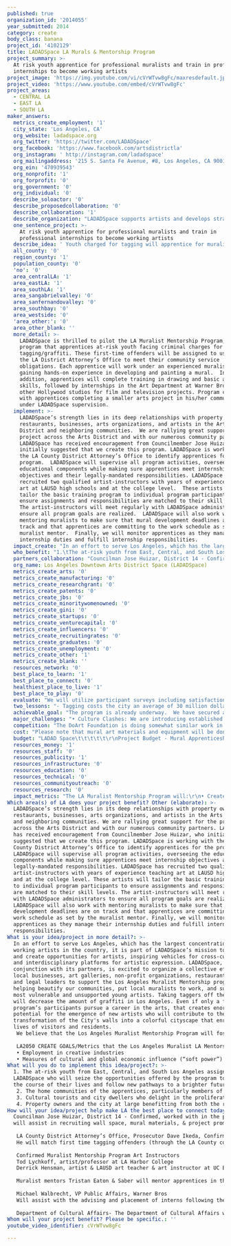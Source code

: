 ```yaml
---
published: true
organization_id: '2014055'
year_submitted: 2014
category: create
body_class: banana
project_id: '4102129'
title: LADADSpace LA Murals & Mentorship Program
project_summary: >-
  At risk youth apprentice for professional muralists and train in professional
  internships to become working artists
project_image: 'https://img.youtube.com/vi/cVrWTvw8gFc/maxresdefault.jpg'
project_video: 'https://www.youtube.com/embed/cVrWTvw8gFc'
project_areas:
  - CENTRAL LA
  - EAST LA
  - SOUTH LA
maker_answers:
  metrics_create_employment: '1'
  city_state: 'Los Angeles, CA'
  org_website: ladadspace.org
  org_twitter: 'https://twitter.com/LADADSpace'
  org_facebook: 'https://www.facebook.com/artsdistrictla'
  org_instagram: ' http://instagram.com/ladadspace'
  org_mailingaddress: '215 S. Santa Fe Avenue, #8, Los Angeles, CA 90012    '
  org_ein: '470939543'
  org_nonprofit: '1'
  org_forprofit: '0'
  org_government: '0'
  org_individual: '0'
  describe_soloactor: '0'
  describe_proposedcollaboration: '0'
  describe_collaboration: '1'
  describe_organization: "LADADSpace supports artists and develops strategies to preserve the Arts District as a productive creative community.\r\n"
  one_sentence_project: >-
    At risk youth apprentice for professional muralists and train in
    professional internships to become working artists
  describe_idea: ' Youth charged for tagging will apprentice for muralists followed by internship opportunities to channel their creativity. '
  all_county: '0'
  region_county: '1'
  population_county: '0'
  'no': '0'
  area_centralLA: '1'
  area_eastLA: '1'
  area_southLA: '1'
  area_sangabrielvalley: '0'
  area_sanfernandovalley: '0'
  area_southbay: '0'
  area_westside: '0'
  'area_other:': '0'
  area_other_blank: ''
  more_detail: >-
    LADADSpace is thrilled to pilot the LA Muralist Mentorship Program; a
    program that apprentices at-risk youth facing criminal charges for
    tagging/graffiti. These first-time offenders will be assigned to us through
    the LA District Attorney’s Office to meet their community service
    obligations. Each apprentice will work under an experienced muralist,
    gaining hands-on experience in developing and painting a mural.  In
    addition, apprentices will complete training in drawing and basic artistic
    skills, followed by internships in the Art Department at Warner Bros. and/or
    other Hollywood studios for film and television projects. Program closes
    with apprentices completing a smaller arts project in his/her community
    under LADADSpace supervision.
  implement: >-
    LADADSpace’s strength lies in its deep relationships with property owners,
    restaurants, businesses, arts organizations, and artists in the Arts
    District and neighboring communities.  We are rallying great support for the
    project across the Arts District and with our numerous community partners.
    LADADSpace has received encouragement from Councilmember Jose Huizar, who
    initially suggested that we create this program. LADADSpace is working with
    the LA County District Attorney’s Office to identify apprentices for the
    program.  LADADSpace will supervise all program activities, overseeing the
    educational components while making sure apprentices meet internship
    objectives and their legally-mandated responsibilities. LADADSpace has
    recruited two qualified artist-instructors with years of experience teaching
    art at LAUSD high schools and at the college level.  These artists will
    tailor the basic training program to individual program participants to
    ensure assignments and responsibilities are matched to their skill levels. 
    The artist-instructors will meet regularly with LADADSpace administrators to
    ensure all program goals are realized.  LADADSpace will also work with
    mentoring muralists to make sure that mural development deadlines are on
    track and that apprentices are committing to the work schedule as set by the
    muralist mentor.  Finally, we will monitor apprentices as they manage their
    internship duties and fulfill internship responsibilities.    
  impact_create: "In an effort to serve Los Angeles, which has the largest concentration of working artists in the country, it is part of LADADSpace’s mission to support and create opportunities for artists, inspiring vehicles for cross-cultural and interdisciplinary platforms for artistic expression.  LADADSpace, in conjunction with its partners, is excited to organize a collective effort of local businesses, art galleries, non-profit organizations, restaurants, civic, and legal leaders to support the Los Angeles Muralist Mentorship program, helping beautify our communities, put local muralists to work, and support our most vulnerable and unsupported young artists. Taking taggers off the streets will decrease the amount of graffiti in Los Angeles.  Even if only a few of the program’s participants pursue a career in the arts, that creates enormous potential for the emergence of new artists who will contribute to the growing transformation of the City's walls into a colorful cityscape that enriches the lives of visitors and residents.  \r\nWe believe that the Los Angeles Muralist Mentorship Program will foster artistic entrepreneurship and inclusivity, creating opportunities that extend to neighboring communities and bolstering cross cultural and economic relationships between the Arts District, Central Los Angeles, and East Los Angeles.  \r\n\r\nLA2050 CREATE GOALS/Metrics that the Los Angeles Muralist LA Mentorship Program include:\r\n• Employment in creative industries\r\n• Measures of cultural and global economic influence (“soft power”) (Dream Metric)\r\n\r\n"
  who_benefit: "1.\tThe at-risk youth from East, Central, and South Los Angeles assigned to LADADSpace who will seize the opportunities offered by the program to alter the course of their lives and follow new pathways to a brighter future.\r\n2.     The home communities of the apprentices, particularly members of their peer group who will witness the apprentice's transformation from tagger to artist.  Home communities will also benefit from the contribution of the smaller art project that the apprentice brings back to and/or creates in his/her community\r\n3.\tCultural tourists and city dwellers who delight in the proliferation of mural art on the City's walls.\r\n4.\tProperty owners and the city at large benefitting from both the reduction of graffiti and the availability of new mural art in the city of Los Angeles.\r\n"
  partners_collaboration: "Councilman Jose Huizar, District 14 - Confirmed, worked with in the past. He will assist in recruiting wall space, mural materials, & project promotion.\r\n\r\nLA County District Attorney’s Office, Prosecutor Dave Ikeda,  Confirmed.\r\nHe will match first time tagging offenders  (through the LA County court system) with our program to satisfy their community service requirement.  \r\n\r\nConfirmed Muralist Mentorship Program Art Instructors\r\nTod Lychkoff, artist/professor at LA Harbor College\r\nDerrick Hensman, artist & LAUSD art teacher & art instructor at UC Berkeley: will evaluate apprentice skill level, teach weekly lessons & supervise visits to LA Arts institutions over a three month period.\r\n\r\nMuralist mentors Tristan Eaton & Saber will mentor apprentices in the mural making. He pursued street art as a teenager and painted on everything in the urban landscape from billboards to dumpsters. He is a self-proclaimed skateboarding punk who as a teenager was arrested for various crimes including shoplifting and tagging with graffiti. He consults with Hasbro, Pepsi, and Nike, is sponsored by Versace, & his work can be seen at the Cooper Hewitt Museum and at the MOMA.  Saber is most famous for an exceptionally large piece he did on the concrete bank of the LA River in 1997.  The full color piece took 97 gallons of paint and 35 nights spread out over the course of a year to complete. The final work, measuring 250 x 55 feet has been called \"the largest graffiti painting ever.\" Saber has been called by the Washington Post \"one of the best Graffiti Writers of all time.\" Both muralists are confirmed and we have worked with them previously.\r\n\r\nMichael Walbrecht, VP Public Affairs, Warner Bros\r\nWill assist with the advising and placement of interns following the mentorship program and arts education. Confirmed, pre-existing partnership. \r\n\r\nDepartment of Cultural Affairs-  The Department of Cultural Affairs was authorized by the City Council to establish and run a City-wide mural program in Oct 2013. As such, we will work with DCA to identify resources, including use of available fiscal year 2014/15 City funding for the creation of new murals, in order to further fund the program. We will work with DCA to apply for Mural disposition plan funding, which provides $20K per City Council District for the creation of new murals. DCA will work with us through DCA's role in administering the City's mural program."
  org_name: Los Angeles Downtown Arts District Space (LADADSpace)
  metrics_create_arts: '0'
  metrics_create_manufacturing: '0'
  metrics_create_researchgrant: '0'
  metrics_create_patents: '0'
  metrics_create_jbs: '0'
  metrics_create_minoritywomenowned: '0'
  metrics_create_gini: '0'
  metrics_create_startups: '0'
  metrics_create_venturecapital: '0'
  metrics_create_influencers: '0'
  metrics_create_recruitingrates: '0'
  metrics_create_graduates: '0'
  metrics_create_unemployment: '0'
  metrics_create_other: '1'
  metrics_create_blank: ''
  resources_network: '0'
  best_place_to_learn: '1'
  best_place_to_connect: '0'
  healthiest_place_to_live: '1'
  best_place_to_play: '0'
  evaluate: "We will utilize participant surveys including satisfaction scales to gauge feedback.  We will examine benchmarks and program milestones using an organizational development growth scale.  As this is a pilot program, our primary goal is to make sure that each participant completes the full program.  There are clear benchmarks by which we can define progress:\r\n \r\n• Completion of the artistic basic skills training (certificate awarded)\r\n• Completion of the mural under the mentoring muralist\r\n• Completion of the Internship\r\n• Completion of the artistic project within the home communities\r\n• Retention of apprentices, mentors, and teaching artists throughout  the full duration of the program.  We will also check in with the apprentices during the following year to see if the program has successfully led to part-time/full time job or educational opportunities as artists.  \r\n\r\n\r\n \r\n"
  two_lessons: "- Tagging costs the city an average of 30 million dollars per year in direct and indirect costs (ie repeated removal, equipment, trucks and labor in LA county, etc.)  In response to these findings, the Office of Council District 14 invited LADADSpace to develop a project to help mentor at-risk youth and troubled artists in the community.\r\n\r\n- As LADADSpace has grown and expanded over the last ten years, we have learned that in order for artists on the fringe of the Arts District to feel a part of the community, established in-roads and programs must be created to welcome them.  This program is designed to integrate apprentices over an extensive period of professional art making in the city of Los Angeles, and we are excited to build new relationships between artists in the district and beyond! \r\n \r\n"
  achievable_goal: "The program is already underway.  We have secured a wall at the West Coast Roofing building in downtown Los Angeles designated for this program, and muralist Saber has already begun the pre-planning.  In addition we are in development with three other businesses in the downtown area.   All listed partners have committed to the project and our timeline extends through the summer of 2015.\r\n \r\nProject Timeline\r\n\r\nLate Sumer and Early Fall\r\n• Organize schedule\r\n• Securing mural walls (ongoing)\r\n• Hiring mentor muralists and teaching artists\r\n• Establishing written agreements between partners and “rules” of program\r\n• Selection of arts apprentices assigned from LA County District Attorney’s Office\r\n \r\nFall and Early Winter  2014\r\n• Apprentices are paired with mentor muralists and begin work (muralists may be at different stages with each project)\r\n• Apprentices receive training from art instructors who will evaluate their artistic skills and provide related assignments.\r\n\r\nWinter 2015\r\n• Apprentices receive certificates indicating completion of the mural apprenticeship program\r\n• Turnover of mural wall space opening up walls that are finished\r\n• Warner Bros./Additional Studio internships \r\n\r\nSpring and Summer 2015\r\n• Apprentices conduct small arts project in their home communities\r\n• Apprentices receive program reference(s) for jobs and/or higher education opportunities  \r\n \r\n"
  major_challenges: "• Culture Clashes: We are introducing established artists with apprentice artists who are likely brand new to the Arts District and to the experience of formalized art making.  There may be some communication and cultural gaps as these groups get to know each other and learn how to work together and communicate.  Fortunately the professional muralists have expressed that they too struggled with the law in their youth for graffiti and tagging, and feel they can relay their experience and insights with the apprentices.  We also believe that artistic synergy between all of the artists will generate a common interest and base for communication.  \r\n\r\n• Project Time frame: This is by design a long-term multifaceted project, dependent on one-on-one relationships.  While the project will move forward with or without funding, we would love to be able to support apprentices beyond their community service obligation with arts project and internship stipends. In addition, the ability to pay an honorarium to teaching artists and muralists also is a show of respect and appreciation.  \r\n \r\n"
  competition: "The DoArt Foundation is doing somewhat similar work in this area, however the Los Angeles Mural Mentorship program is distinct in that it:\r\n\r\n•\tPairs apprentices with professional artists with similar backgrounds\r\n•\tPairs apprentices with artists to do real work to beautify the city\r\n•\tFunnels apprentices into arts education and arts job training\r\n•\tProvides interns with real world job experience in practical arts jobs for the leading studios in the country\r\n•\tSupervises students to create self devised arts projects within their home communities so as to share their skills and set an example for their peer groups\r\n\r\n"
  cost: "Please note that mural art materials and equipment will be donated by the building owners and/or through support from the city.  LADAD Space is also prepared to commit $20,000 from District filmmaking and is working with the DCA to apply for Mural disposition plan funding, which provides $20,000 per City Council District for the creation of new murals.\r\n"
  budget: "LADAD Space\t\t\t\t\t\r\nProject Budget - Mural Apprenticeship\t\t\t\t\t\r\n\t\t\t\t       Per Apprentice\tFull Project (4 Apprentices)\r\nTeaching Artists\t       $3,600\t                $14,400\r\nMuralists\t\t\t\t$7,200\t                $28,800\r\nProject Management\t$14,500\t                $14,500\r\nInternship Stipend\t\t$3,500\t                $14,000\r\nComm. Arts Project \t$3,500\t                $14,000\r\nTools and Supplies\t$2,500\t                $10,000\r\nTaxes and Fees\t\t$3,800\t                $3,800\r\n\t\t\t\t\t\r\n\t\t\t\t\t\r\n\t\t\t\t\t\r\nTOTAL\t\t\t\t$38,600\t                $99,500\r\n\t\t\t\t\t\r\n\t\t\t\t\t\r\n\t\t\t\t\t\r\n\t\t\t\t\t\r\nTeaching Artists= $30/hr x 10 hrs a week x 12 weeks\t\t\t\t\t\r\nMuralists = $30/hr x 20 hrs a week x 12 weeks\t\t\t\t\t\r\n"
  resources_money: '1'
  resources_staff: '0'
  resources_publicity: '1'
  resources_infrastructure: '0'
  resources_education: '0'
  resources_technical: '0'
  resources_communityoutreach: '0'
  resources_research: '0'
  impact_metrics: "The LA Muralist Mentorship Program will:\r\n• Create an arts education program designed to support troubled young people who demonstrate an interest in art but have little or no opportunities to pursue that interest or develop their talent.\r\n• Abate graffiti\r\n• Strengthen ties between community artists, criminalized young artists, LA business owners who want to beautify their establishment walls, and the Office of City Council District 14, also interested in beautifying the city\r\n• Transform taggers into artists one person at a time\r\n• Create new mural art in the city of LA\r\n• Create new artistic projects in East, Central, and South LA from apprentices coming from these communities\r\n• Build relationships between artists and civic leaders in the Arts District and East, Central, and South LA\r\n• Direct at-risk youth into artistic training and internships that foster skills for jobs in the arts sector.\r\n\r\n\r\n\r\nLA2050 Metric; Employment in creative industries:\r\nIt is part of LADADSpace’s vision to support the evolution and livelihood of local artists and artists of neighboring communities as part of the healthy arts ecosystem of LA that can serve diverse audiences. Through our mentorship program, we will put artists to work, supporting the creativity and community connections of the mentoring muralists, teaching artists, and the apprentices. We will support the apprentices over the course of several months where he/she learns artistic skills, matures under a mentoring artist, gains hands-on job experience through an internship, and develops a scaled artistic project within his or her home community.  We believe that such a personalized, lengthy program will increase chances for transformative success for participating apprentices.  \r\n\r\nLA2050 Metric; Measures of cultural and global economic influence:\r\nWe believe that in order to diversify our artist and audience base, there must be organic inroads for artists to develop new work.  We are interested in supporting developing multicultural artists who will in turn create strong artistic work within their communities and serve as ambassadors for the Arts District as a place that supports and nurtures talent.  \r\n\r\n"
Which area(s) of LA does your project benefit? Other (elaborate): >-
  LADADSpace’s strength lies in its deep relationships with property owners,
  restaurants, businesses, arts organizations, and artists in the Arts District
  and neighboring communities. We are rallying great support for the project
  across the Arts District and with our numerous community partners. LADADSpace
  has received encouragement from Councilmember Jose Huizar, who initially
  suggested that we create this program. LADADSpace is working with the LA
  County District Attorney’s Office to identify apprentices for the program.
  LADADSpace will supervise all program activities, overseeing the educational
  components while making sure apprentices meet internship objectives and their
  legally-mandated responsibilities. LADADSpace has recruited two qualified
  artist-instructors with years of experience teaching art at LAUSD high schools
  and at the college level. These artists will tailor the basic training program
  to individual program participants to ensure assignments and responsibilities
  are matched to their skill levels. The artist-instructors will meet regularly
  with LADADSpace administrators to ensure all program goals are realized.
  LADADSpace will also work with mentoring muralists to make sure that mural
  development deadlines are on track and that apprentices are committing to the
  work schedule as set by the muralist mentor. Finally, we will monitor
  apprentices as they manage their internship duties and fulfill internship
  responsibilities.
What is your idea/project in more detail?: >-
  In an effort to serve Los Angeles, which has the largest concentration of
  working artists in the country, it is part of LADADSpace’s mission to support
  and create opportunities for artists, inspiring vehicles for cross-cultural
  and interdisciplinary platforms for artistic expression. LADADSpace, in
  conjunction with its partners, is excited to organize a collective effort of
  local businesses, art galleries, non-profit organizations, restaurants, civic,
  and legal leaders to support the Los Angeles Muralist Mentorship program,
  helping beautify our communities, put local muralists to work, and support our
  most vulnerable and unsupported young artists. Taking taggers off the streets
  will decrease the amount of graffiti in Los Angeles. Even if only a few of the
  program’s participants pursue a career in the arts, that creates enormous
  potential for the emergence of new artists who will contribute to the growing
  transformation of the City's walls into a colorful cityscape that enriches the
  lives of visitors and residents. 
   We believe that the Los Angeles Muralist Mentorship Program will foster artistic entrepreneurship and inclusivity, creating opportunities that extend to neighboring communities and bolstering cross cultural and economic relationships between the Arts District, Central Los Angeles, and East Los Angeles. 
   
   LA2050 CREATE GOALS/Metrics that the Los Angeles Muralist LA Mentorship Program include:
   • Employment in creative industries
   • Measures of cultural and global economic influence (“soft power”) (Dream Metric)
What will you do to implement this idea/project?: >-
  1. The at-risk youth from East, Central, and South Los Angeles assigned to
  LADADSpace who will seize the opportunities offered by the program to alter
  the course of their lives and follow new pathways to a brighter future.
   2. The home communities of the apprentices, particularly members of their peer group who will witness the apprentice's transformation from tagger to artist. Home communities will also benefit from the contribution of the smaller art project that the apprentice brings back to and/or creates in his/her community
   3. Cultural tourists and city dwellers who delight in the proliferation of mural art on the City's walls.
   4. Property owners and the city at large benefitting from both the reduction of graffiti and the availability of new mural art in the city of Los Angeles.
How will your idea/project help make LA the best place to connect today? In LA2050?: >-
  Councilman Jose Huizar, District 14 - Confirmed, worked with in the past. He
  will assist in recruiting wall space, mural materials, & project promotion.
   
   LA County District Attorney’s Office, Prosecutor Dave Ikeda, Confirmed.
   He will match first time tagging offenders (through the LA County court system) with our program to satisfy their community service requirement. 
   
   Confirmed Muralist Mentorship Program Art Instructors
   Tod Lychkoff, artist/professor at LA Harbor College
   Derrick Hensman, artist & LAUSD art teacher & art instructor at UC Berkeley: will evaluate apprentice skill level, teach weekly lessons & supervise visits to LA Arts institutions over a three month period.
   
   Muralist mentors Tristan Eaton & Saber will mentor apprentices in the mural making. He pursued street art as a teenager and painted on everything in the urban landscape from billboards to dumpsters. He is a self-proclaimed skateboarding punk who as a teenager was arrested for various crimes including shoplifting and tagging with graffiti. He consults with Hasbro, Pepsi, and Nike, is sponsored by Versace, & his work can be seen at the Cooper Hewitt Museum and at the MOMA. Saber is most famous for an exceptionally large piece he did on the concrete bank of the LA River in 1997. The full color piece took 97 gallons of paint and 35 nights spread out over the course of a year to complete. The final work, measuring 250 x 55 feet has been called "the largest graffiti painting ever." Saber has been called by the Washington Post "one of the best Graffiti Writers of all time." Both muralists are confirmed and we have worked with them previously.
   
   Michael Walbrecht, VP Public Affairs, Warner Bros
   Will assist with the advising and placement of interns following the mentorship program and arts education. Confirmed, pre-existing partnership. 
   
   Department of Cultural Affairs- The Department of Cultural Affairs was authorized by the City Council to establish and run a City-wide mural program in Oct 2013. As such, we will work with DCA to identify resources, including use of available fiscal year 2014/15 City funding for the creation of new murals, in order to further fund the program. We will work with DCA to apply for Mural disposition plan funding, which provides $20K per City Council District for the creation of new murals. DCA will work with us through DCA's role in administering the City's mural program.
Whom will your project benefit? Please be specific.: ''
youtube_video_identifier: cVrWTvw8gFc

---
```

